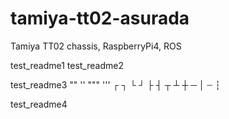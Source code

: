 # tamiya-tt02-asurada
Tamiya TT02 chassis, RaspberryPi4, ROS

test_readme1
test_readme2




test_readme3
""
''
"""
'''
┌ ┐ └ ┘ ├ ┤ ┬ ┴ ┼ ─ │ ┄ ┆

test_readme4
